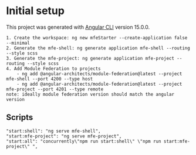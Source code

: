 # Initial setup

This project was generated with [Angular CLI](https://github.com/angular/angular-cli) version 15.0.0.

    1. Create the workspace: ng new mfeStarter --create-application false --minimal
    2. Generate the mfe-shell: ng generate application mfe-shell --routing --style scss
    3. Generate the mfe-project: ng generate application mfe-project --routing --style scss
    4. Add Module Federation to projects
        - ng add @angular-architects/module-federation@latest --project mfe-shell --port 4200 --type host
        - ng add @angular-architects/module-federation@latest --project mfe-project --port 4201 --type remote
    note: ideally module federation version should match the angular version


## Scripts
    "start:shell": "ng serve mfe-shell",
    "start:mfe-project": "ng serve mfe-project", 
    "start:all": "concurrently\"npm run start:shell\" \"npm run start:mfe-project\" ",

